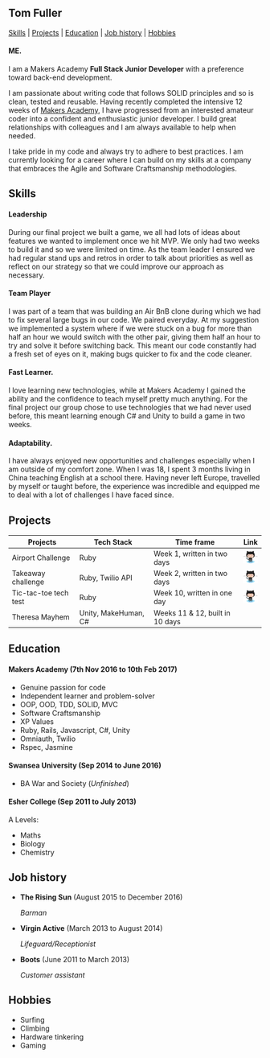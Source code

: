 ## Tom Fuller

  [Skills](#skills) | [Projects](#projects) | [Education](#education) | [Job history](#job-history) | [Hobbies](#hobbies)

#### ME.
I am a Makers Academy **Full Stack Junior Developer** with a preference toward back-end development.  

I am passionate about writing code that follows SOLID principles and so is clean, tested and reusable. Having recently completed the intensive 12 weeks of [Makers Academy](http://www.makersacademy.com/), I have progressed from an interested amateur coder into a confident and enthusiastic junior developer. I build great relationships with colleagues and I am always available to help when needed.

I take pride in my code and always try to adhere to best practices. I am currently looking for a career where I can build on my skills at a company that embraces the Agile and Software Craftsmanship methodologies.

## Skills

#### Leadership
During our final project we built a game, we all had lots of ideas about features we wanted to implement once we hit MVP. We only had two weeks to build it and so we were limited on time. As the team leader I ensured we had regular stand ups and retros in order to talk about priorities as well as reflect on our strategy so that we could improve our approach as necessary.


#### Team Player
I was part of a team that was building an Air BnB clone during which we had to fix several large bugs in our code. We paired everyday. At my suggestion we implemented a system where if we were stuck on a bug for more than half an hour we would switch with the other pair, giving them half an hour to try and solve it before switching back. This meant our code constantly had a fresh set of eyes on it, making bugs quicker to fix and the code cleaner.


#### Fast Learner.
I love learning new technologies, while at Makers Academy I gained the ability and the confidence to teach myself pretty much anything. For the final project our group chose to use technologies that we had never used before, this meant learning enough C# and Unity to build a game in two weeks.


#### Adaptability.
I have always enjoyed new opportunities and challenges especially when I am outside of my comfort zone. When I was 18, I spent 3 months living in China teaching English at a school there. Having never left Europe, travelled by myself or taught before, the experience was incredible and equipped me to deal with a lot of challenges I have faced since.

## Projects

| Projects  | Tech Stack  | Time frame  | Link  |
| --- | --- | --- | --- |
| Airport Challenge | Ruby  | Week 1, written in two days | [![GitHub Repo](./Octocat.png)](https://github.com/tomfuller/airport_challenge) |
| Takeaway challenge  | Ruby, Twilio API  | Week 2, written in two days  | [![GitHub Repo](./Octocat.png)](https://github.com/tomfuller/takeaway-challenge) |
| Tic-tac-toe tech test | Ruby  | Week 10, written in one day | [![GitHub Repo](./Octocat.png)](https://github.com/tomfuller/tic_tac_toe_tech_test) |
| Theresa Mayhem  | Unity, MakeHuman, C#  | Weeks 11 & 12, built in 10 days |

## Education

#### Makers Academy (7th Nov 2016 to 10th Feb 2017)

- Genuine passion for code
- Independent learner and problem-solver
- OOP, OOD, TDD, SOLID, MVC
- Software Craftsmanship
- XP Values
- Ruby, Rails, Javascript, C#, Unity
- Omniauth, Twilio
- Rspec, Jasmine

#### Swansea University (Sep 2014 to June 2016)

- BA War and Society (*Unfinished*)


#### Esher College (Sep 2011 to July 2013)
  A Levels:
  - Maths
  - Biology
  - Chemistry


## Job history

 - **The Rising Sun** (August 2015 to December 2016)

      *Barman*

 - **Virgin Active** (March 2013 to August 2014)

      *Lifeguard/Receptionist*

 - **Boots** (June 2011 to March 2013)

      *Customer assistant*

## Hobbies

  - Surfing
  - Climbing
  - Hardware tinkering
  - Gaming
